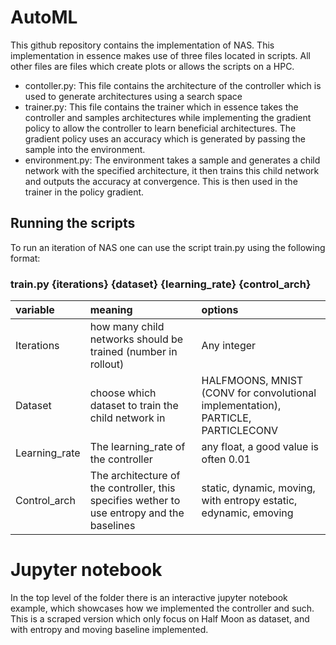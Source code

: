 # AutoML
This github repository contains the implementation of NAS. This implementation in essence makes use of three files located in scripts. All other files are files which create plots or allows the scripts on a HPC.

- contoller.py: This file contains the architecture of the controller which is used to generate architectures using a search space
- trainer.py: This file contains the trainer which in essence takes the controller and samples architectures while implementing the gradient policy to allow the controller to learn beneficial architectures. The gradient policy uses an accuracy which is generated by passing the sample into the environment.
- environment.py: The environment takes a sample and generates a child network with the specified architecture, it then trains this child network and outputs the accuracy at convergence. This is then used in the trainer in the policy gradient.

## Running the scripts
To run an iteration of NAS one can use the script train.py using the following format:

  ### train.py {iterations} {dataset} {learning_rate} {control_arch}


|variable | meaning | options |
|:--|:---|:---|
|Iterations | how many child networks should be trained (number in rollout) | Any integer|
|Dataset| choose which dataset to train the child network in| HALFMOONS, MNIST (CONV for convolutional implementation), PARTICLE, PARTICLECONV|
|Learning_rate| The learning_rate of the controller| any float, a good value is often 0.01|
|Control_arch|The architecture of the controller, this specifies wether to use entropy and the baselines| static, dynamic, moving, with entropy estatic, edynamic, emoving

# Jupyter notebook

In the top level of the folder there is an interactive jupyter notebook example, which showcases how we implemented the controller and such. This is a scraped version which only focus on Half Moon as dataset, and with entropy and moving baseline implemented. 
